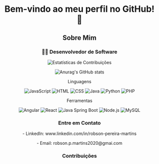 
<h1 align="center">Bem-vindo ao meu perfil no GitHub! 👋</h1>
<h2 align="center">Sobre Mim</h2>
<div align="center">
  <h3>👨‍💻 Desenvolvedor de Software</h3>
</div>

<p align="center">
  <img src="https://github-readme-streak-stats.herokuapp.com/?user=RobsonPMartins&theme=dark&hide_border=true&fire=DD2727" alt="Estatísticas de Contribuições">
</p>

<p align="center">
  <img src="https://github-readme-stats.vercel.app/api?username=RobsonPMartins&theme=great-gatsby&show_icons=true" alt="Anurag's GitHub stats">
</p>
 <p align="center">Linguagens</p>
<p align="center">
  <img src="https://img.icons8.com/color/48/000000/javascript.png" alt="JavaScript">
  <img src="https://img.icons8.com/color/48/000000/html-5.png" alt="HTML">
  <img src="https://img.icons8.com/color/48/000000/css3.png" alt="CSS">
   <img src="https://img.icons8.com/color/48/000000/java-coffee-cup-logo--v1.png" alt="Java">
  <img src="https://img.icons8.com/color/48/000000/python.png" alt="Python">
  <img src="https://img.icons8.com/color/48/000000/php.png" alt="PHP">
  <!-- Adicione mais ícones conforme necessário -->
</p>
<p align="center">Ferramentas</p>
<p align="center">
  <img src="https://img.icons8.com/color/48/000000/angularjs.png" alt="Angular">
  <img src="https://img.icons8.com/color/48/000000/react-native.png" alt="React">
  <img src="https://img.icons8.com/color/48/000000/spring-logo.png" alt="Java Spring Boot">
  <img src="https://img.icons8.com/color/48/000000/nodejs.png" alt="Node.js">
  <img src="https://img.icons8.com/color/48/000000/mysql.png" alt="MySQL">
</p>

<h3 align="center">Entre em Contato</h3>

<p align="center">
  - LinkedIn: www.linkedin.com/in/robson-pereira-martins
</p>
<p align="center">
  - Email: robson.p.martins2020@gmai.com
</p>

<h3 align="center">Contribuições</h3>
<p align="center">
 
</p>







